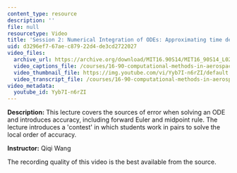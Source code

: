 ```yaml
---
content_type: resource
description: ''
file: null
resourcetype: Video
title: 'Session 2: Numerical Integration of ODEs: Approximating time derivative'
uid: d3296ef7-67ae-c879-22d4-de3cd2722027
video_files:
  archive_url: https://archive.org/download/MIT16.90S14/MIT16_90S14_L02_300k.mp4
  video_captions_file: /courses/16-90-computational-methods-in-aerospace-engineering-spring-2014/e7a4979d8daa5911bc3a9a94df989da2_Yyb7I-n6rZI.vtt
  video_thumbnail_file: https://img.youtube.com/vi/Yyb7I-n6rZI/default.jpg
  video_transcript_file: /courses/16-90-computational-methods-in-aerospace-engineering-spring-2014/86baf7ceeffc55546bcef8ab97057d17_Yyb7I-n6rZI.pdf
video_metadata:
  youtube_id: Yyb7I-n6rZI
---
```


**Description:** This lecture covers the sources of error when solving an ODE and introduces accuracy, including forward Euler and midpoint rule. The lecture introduces a 'contest' in which students work in pairs to solve the local order of accuracy.

**Instructor:** Qiqi Wang

The recording quality of this video is the best available from the source.
